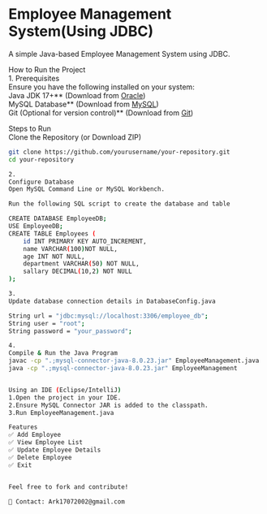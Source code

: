  # Employee Management System(Using JDBC)

A simple Java-based Employee Management System using JDBC.

 How to Run the Project  
1.
Prerequisites  
Ensure you have the following installed on your system:  
Java JDK 17+** (Download from [Oracle](https://www.oracle.com/java/technologies/javase/jdk17-archive-downloads.html))  
MySQL Database** (Download from [MySQL](https://dev.mysql.com/downloads/installer/))  
Git (Optional for version control)** (Download from [Git](https://git-scm.com/downloads))  

Steps to Run  
 Clone the Repository (or Download ZIP)
```sh
git clone https://github.com/yourusername/your-repository.git
cd your-repository

2.
Configure Database
Open MySQL Command Line or MySQL Workbench.

Run the following SQL script to create the database and table

CREATE DATABASE EmployeeDB;
USE EmployeeDB;
CREATE TABLE Employees (
    id INT PRIMARY KEY AUTO_INCREMENT,
    name VARCHAR(100)NOT NULL,
    age INT NOT NULL,
    department VARCHAR(50) NOT NULL,
    sallary DECIMAL(10,2) NOT NULL
);

3.
Update database connection details in DatabaseConfig.java

String url = "jdbc:mysql://localhost:3306/employee_db";
String user = "root";
String password = "your_password";

4.
Compile & Run the Java Program
javac -cp ".;mysql-connector-java-8.0.23.jar" EmployeeManagement.java
java -cp ".;mysql-connector-java-8.0.23.jar" EmployeeManagement


Using an IDE (Eclipse/IntelliJ)
1.Open the project in your IDE.
2.Ensure MySQL Connector JAR is added to the classpath.
3.Run EmployeeManagement.java

Features
✅ Add Employee
✅ View Employee List
✅ Update Employee Details
✅ Delete Employee
✅ Exit


Feel free to fork and contribute!

📧 Contact: Ark17072002@gmail.com




